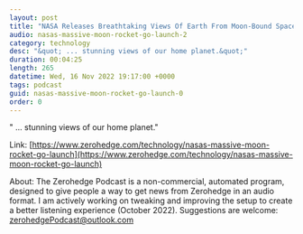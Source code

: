 ```yaml
---
layout: post
title: "NASA Releases Breathtaking Views Of Earth From Moon-Bound Spacecraft"
audio: nasas-massive-moon-rocket-go-launch-2
category: technology
desc: "&quot; ... stunning views of our home planet.&quot;"
duration: 00:04:25
length: 265
datetime: Wed, 16 Nov 2022 19:17:00 +0000
tags: podcast
guid: nasas-massive-moon-rocket-go-launch-0
order: 0
---
```

&quot; ... stunning views of our home planet.&quot;

Link: [https://www.zerohedge.com/technology/nasas-massive-moon-rocket-go-launch](https://www.zerohedge.com/technology/nasas-massive-moon-rocket-go-launch)

About: The Zerohedge Podcast is a non-commercial, automated program, designed to give people a way to get news from Zerohedge in an audio format.  I am actively working on tweaking and improving the setup to create a better listening experience (October 2022).  Suggestions are welcome: [zerohedgePodcast@outlook.com](mailto:zerohedgePodcast@outlook.com)